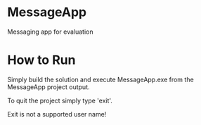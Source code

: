 # MessageApp
Messaging app for evaluation

# How to Run
Simply build the solution and execute MessageApp.exe from the MessageApp project output.

To quit the project simply type 'exit'.

Exit is not a supported user name!
